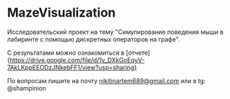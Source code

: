# MazeVisualization

Исследовательский проект на тему "Симулирование поведения мыши в лабиринте с помощью дискретных операторов на графе".

С результатами можно ознакомиться в [отчете]{https://drive.google.com/file/d/1v_DXkGoEqyV-7AkLKppEEODzJNkebFF1/view?usp=sharing}

По вопросам пишите на почту nikitinartem689@gmail.com или в tg: @shampinion
